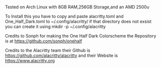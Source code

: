 Tested on Arch Linux with 8GB RAM,256GB Storage,and an AMD 2500u

To Install this you have to copy and paste alacritty.toml and One_Half_Dark.toml to ~/.config/alacritty/ if that directory does not exsist you can create it using mkdir -p ~/.config/alacritty

Credits to Sonph for making the One Half Dark Colorscheme the Repository is at https://github.com/sonph/onehalf

Credits to the Alacritty team their Github is https://github.com/alacritty/alacritty and their Website is https://www.alacritty.org
